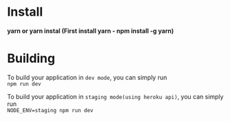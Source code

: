 Install
=======
**yarn or yarn instal (First install yarn - npm install -g yarn)**

Building
=======

To build your application in `dev mode`, you can simply run  
`npm run dev`

To build your application in `staging mode(using heroku api)`, you can simply run  
`NODE_ENV=staging npm run dev`

